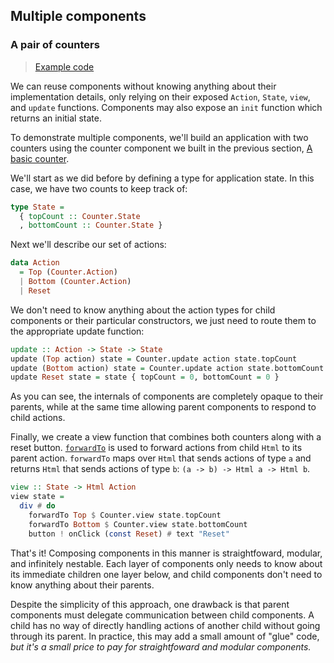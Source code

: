 ## Multiple components

### A pair of counters

> [Example code](https://github.com/alexmingoia/purescript-pux/tree/master/examples/pair-of-counters/)

We can reuse components without knowing anything about their implementation
details, only relying on their exposed `Action`, `State`, `view`, and `update`
functions. Components may also expose an `init` function which returns an
initial state.

To demonstrate multiple components, we'll build an application with two
counters using the counter component we built in the previous section,
[A basic counter](/components.html#a-basic-counter).

We'll start as we did before by defining a type for application state. In this
case, we have two counts to keep track of:

```purescript
type State =
  { topCount :: Counter.State
  , bottomCount :: Counter.State }
```

Next we'll describe our set of actions:

```purescript
data Action
  = Top (Counter.Action)
  | Bottom (Counter.Action)
  | Reset
```

We don't need to know anything about the action types for child components or
their particular constructors, we just need to route them to the appropriate
update function:

```purescript
update :: Action -> State -> State
update (Top action) state = Counter.update action state.topCount
update (Bottom action) state = Counter.update action state.bottomCount
update Reset state = state { topCount = 0, bottomCount = 0 }
```

As you can see, the internals of components are completely opaque to their
parents, while at the same time allowing parent components to respond to
child actions.

Finally, we create a view function that combines both counters along with a
reset button. [`forwardTo`](/API/Pux/Html.html#forwardto) is used to forward
actions from child `Html` to its parent action. `forwardTo` maps over `Html`
that sends actions of type `a` and returns `Html` that sends actions of type
`b`: `(a -> b) -> Html a -> Html b`.

```purescript
view :: State -> Html Action
view state =
  div # do
    forwardTo Top $ Counter.view state.topCount
    forwardTo Bottom $ Counter.view state.bottomCount
    button ! onClick (const Reset) # text "Reset"
```

That's it! Composing components in this manner is straightfoward, modular, and
infinitely nestable. Each layer of components only needs to know about its
immediate children one layer below, and child components don't need to know
anything about their parents.

Despite the simplicity of this approach, one drawback is that parent
components must delegate communication between child components. A child has
no way of directly handling actions of another child without going through its
parent. In practice, this may add a small amount of "glue" code, *but it's a
small price to pay for straightfoward and modular components.*
